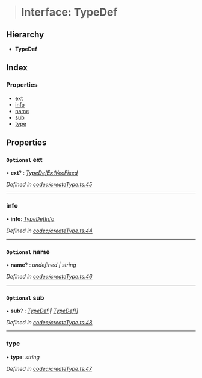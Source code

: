 > # Interface: TypeDef

## Hierarchy

* **TypeDef**

## Index

### Properties

* [ext](_codec_createtype_.typedef.md#optional-ext)
* [info](_codec_createtype_.typedef.md#info)
* [name](_codec_createtype_.typedef.md#optional-name)
* [sub](_codec_createtype_.typedef.md#optional-sub)
* [type](_codec_createtype_.typedef.md#type)

## Properties

### `Optional` ext

• **ext**? : *[TypeDefExtVecFixed](_codec_createtype_.typedefextvecfixed.md)*

*Defined in [codec/createType.ts:45](https://github.com/polkadot-js/api/blob/61065a2/packages/types/src/codec/createType.ts#L45)*

___

###  info

• **info**: *[TypeDefInfo](../enums/_codec_createtype_.typedefinfo.md)*

*Defined in [codec/createType.ts:44](https://github.com/polkadot-js/api/blob/61065a2/packages/types/src/codec/createType.ts#L44)*

___

### `Optional` name

• **name**? : *undefined | string*

*Defined in [codec/createType.ts:46](https://github.com/polkadot-js/api/blob/61065a2/packages/types/src/codec/createType.ts#L46)*

___

### `Optional` sub

• **sub**? : *[TypeDef](_codec_createtype_.typedef.md) | [TypeDef](_codec_createtype_.typedef.md)[]*

*Defined in [codec/createType.ts:48](https://github.com/polkadot-js/api/blob/61065a2/packages/types/src/codec/createType.ts#L48)*

___

###  type

• **type**: *string*

*Defined in [codec/createType.ts:47](https://github.com/polkadot-js/api/blob/61065a2/packages/types/src/codec/createType.ts#L47)*